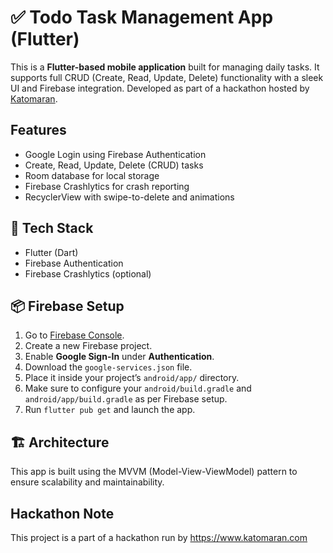 # ✅ Todo Task Management App (Flutter)

This is a **Flutter-based mobile application** built for managing daily tasks. It supports full CRUD (Create, Read, Update, Delete) functionality with a sleek UI and Firebase integration. Developed as part of a hackathon hosted by [Katomaran](https://www.katomaran.com).

## Features
- Google Login using Firebase Authentication
- Create, Read, Update, Delete (CRUD) tasks
- Room database for local storage
- Firebase Crashlytics for crash reporting
- RecyclerView with swipe-to-delete and animations

## 📱 Tech Stack

- Flutter (Dart)
- Firebase Authentication
- Firebase Crashlytics (optional)

## 📦 Firebase Setup

1. Go to [Firebase Console](https://console.firebase.google.com/).
2. Create a new Firebase project.
3. Enable **Google Sign-In** under **Authentication**.
4. Download the `google-services.json` file.
5. Place it inside your project’s `android/app/` directory.
6. Make sure to configure your `android/build.gradle` and `android/app/build.gradle` as per Firebase setup.
7. Run `flutter pub get` and launch the app.

## 🏗️ Architecture

This app is built using the MVVM (Model-View-ViewModel) pattern to ensure scalability and maintainability.

## Hackathon Note
This project is a part of a hackathon run by https://www.katomaran.com

